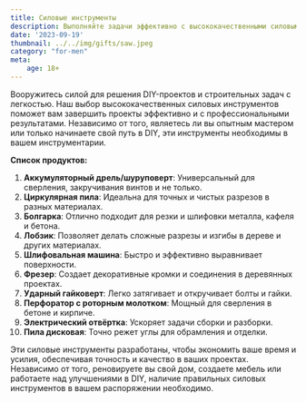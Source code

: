 ```yaml
---
title: Силовые инструменты
description: Выполняйте задачи эффективно с высококачественными силовыми инструментами для ваших потребностей в DIY и строительстве.
date: '2023-09-19'
thumbnail: ../../img/gifts/saw.jpeg
category: "for-men"
meta:
    age: 18+
---
```

Вооружитесь силой для решения DIY-проектов и строительных задач с легкостью. Наш выбор высококачественных силовых инструментов поможет вам завершить проекты эффективно и с профессиональными результатами. Независимо от того, являетесь ли вы опытным мастером или только начинаете свой путь в DIY, эти инструменты необходимы в вашем инструментарии.

**Список продуктов:**
1. **Аккумуляторный дрель/шуруповерт**: Универсальный для сверления, закручивания винтов и не только.
2. **Циркулярная пила**: Идеальна для точных и чистых разрезов в разных материалах.
3. **Болгарка**: Отлично подходит для резки и шлифовки металла, кафеля и бетона.
4. **Лобзик**: Позволяет делать сложные разрезы и изгибы в дереве и других материалах.
5. **Шлифовальная машина**: Быстро и эффективно выравнивает поверхности.
6. **Фрезер**: Создает декоративные кромки и соединения в деревянных проектах.
7. **Ударный гайковерт**: Легко затягивает и откручивает болты и гайки.
8. **Перфоратор с роторным молотком**: Мощный для сверления в бетоне и кирпиче.
9. **Электрический отвёртка**: Ускоряет задачи сборки и разборки.
10. **Пила дисковая**: Точно режет углы для обрамления и отделки.

Эти силовые инструменты разработаны, чтобы экономить ваше время и усилия, обеспечивая точность и качество в ваших проектах. Независимо от того, реновируете вы свой дом, создаете мебель или работаете над улучшениями в DIY, наличие правильных силовых инструментов в вашем распоряжении необходимо.

